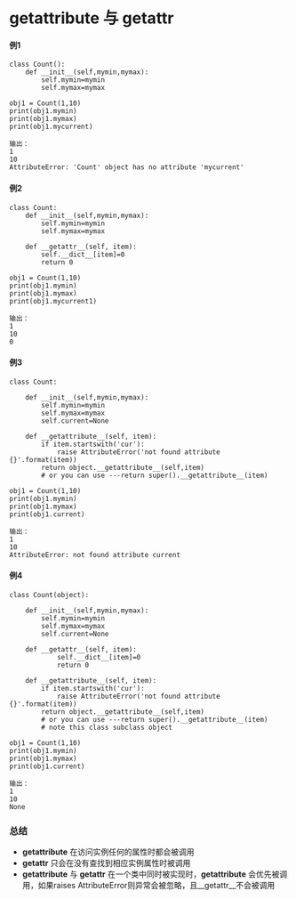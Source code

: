#  __getattribute__ 与 __getattr__


#### 例1 
```
class Count():
    def __init__(self,mymin,mymax):
        self.mymin=mymin
        self.mymax=mymax

obj1 = Count(1,10)
print(obj1.mymin)
print(obj1.mymax)
print(obj1.mycurrent)

输出：
1
10
AttributeError: 'Count' object has no attribute 'mycurrent'
```

#### 例2
```
class Count:
    def __init__(self,mymin,mymax):
        self.mymin=mymin
        self.mymax=mymax    

    def __getattr__(self, item):
        self.__dict__[item]=0
        return 0

obj1 = Count(1,10)
print(obj1.mymin)
print(obj1.mymax)
print(obj1.mycurrent1)

输出：
1
10
0
```

#### 例3
```
class Count:

    def __init__(self,mymin,mymax):
        self.mymin=mymin
        self.mymax=mymax
        self.current=None

    def __getattribute__(self, item):
        if item.startswith('cur'):
            raise AttributeError('not found attribute {}'.format(item))
        return object.__getattribute__(self,item) 
        # or you can use ---return super().__getattribute__(item)

obj1 = Count(1,10)
print(obj1.mymin)
print(obj1.mymax)
print(obj1.current)

输出：
1
10
AttributeError: not found attribute current
```

#### 例4
```
class Count(object):

    def __init__(self,mymin,mymax):
        self.mymin=mymin
        self.mymax=mymax
        self.current=None

    def __getattr__(self, item):
            self.__dict__[item]=0
            return 0

    def __getattribute__(self, item):
        if item.startswith('cur'):
            raise AttributeError('not found attribute {}'.format(item))
        return object.__getattribute__(self,item)
        # or you can use ---return super().__getattribute__(item)
        # note this class subclass object

obj1 = Count(1,10)
print(obj1.mymin)
print(obj1.mymax)
print(obj1.current)

输出：
1
10
None
```

### 总结
* __getattribute__ 在访问实例任何的属性时都会被调用
* __getattr__ 只会在没有查找到相应实例属性时被调用
* __getattribute__ 与 __getattr__ 在一个类中同时被实现时，__getattribute__ 会优先被调用，如果raises AttributeError则异常会被忽略，且__getattr__不会被调用
